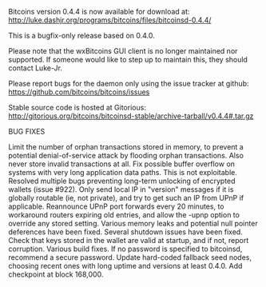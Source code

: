 Bitcoins version 0.4.4 is now available for download at:
http://luke.dashjr.org/programs/bitcoins/files/bitcoinsd-0.4.4/

This is a bugfix-only release based on 0.4.0.

Please note that the wxBitcoins GUI client is no longer maintained nor supported. If someone would like to step up to maintain this, they should contact Luke-Jr.

Please report bugs for the daemon only using the issue tracker at github:
https://github.com/bitcoins/bitcoins/issues

Stable source code is hosted at Gitorious:
http://gitorious.org/bitcoins/bitcoinsd-stable/archive-tarball/v0.4.4#.tar.gz

BUG FIXES

Limit the number of orphan transactions stored in memory, to prevent a potential denial-of-service attack by flooding orphan transactions. Also never store invalid transactions at all.
Fix possible buffer overflow on systems with very long application data paths. This is not exploitable.
Resolved multiple bugs preventing long-term unlocking of encrypted wallets (issue #922).
Only send local IP in "version" messages if it is globally routable (ie, not private), and try to get such an IP from UPnP if applicable.
Reannounce UPnP port forwards every 20 minutes, to workaround routers expiring old entries, and allow the -upnp option to override any stored setting.
Various memory leaks and potential null pointer deferences have been
fixed.
Several shutdown issues have been fixed.
Check that keys stored in the wallet are valid at startup, and if not,
report corruption.
Various build fixes.
If no password is specified to bitcoinsd, recommend a secure password.
Update hard-coded fallback seed nodes, choosing recent ones with long uptime and versions at least 0.4.0.
Add checkpoint at block 168,000.

